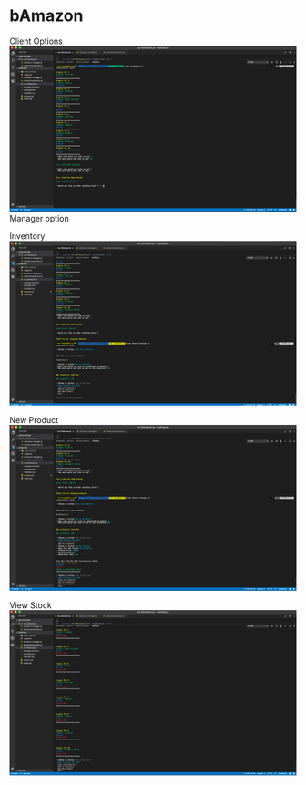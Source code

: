 # bAmazon
Client Options
![Client Options](images/client.png)
Manager option

Inventory
![Manager Inventory](images/inventory.png)

New Product
![Manager New Product](images/new-product.png)

View Stock
![Manager Stock Info](images/stock-info.png)


